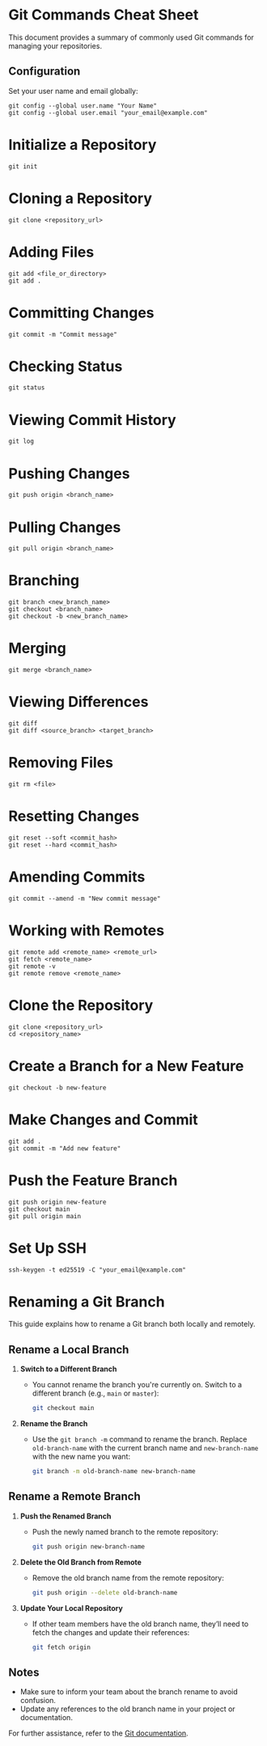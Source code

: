 # Git Commands Cheat Sheet

This document provides a summary of commonly used Git commands for managing your repositories.

## Configuration

Set your user name and email globally:

```
git config --global user.name "Your Name"
git config --global user.email "your_email@example.com"
```

# Initialize a Repository

```
git init
```

# Cloning a Repository

```
git clone <repository_url>
```

# Adding Files

```
git add <file_or_directory>
git add .
```

# Committing Changes

```
git commit -m "Commit message"
```

# Checking Status

```
git status
```

# Viewing Commit History

```
git log
```

# Pushing Changes

```
git push origin <branch_name>
```

# Pulling Changes

```
git pull origin <branch_name>
```

# Branching

```
git branch <new_branch_name>
git checkout <branch_name>
git checkout -b <new_branch_name>
```

# Merging

```
git merge <branch_name>
```

# Viewing Differences

```
git diff
git diff <source_branch> <target_branch>
```

# Removing Files

```
git rm <file>
```

# Resetting Changes

```
git reset --soft <commit_hash>
git reset --hard <commit_hash>
```

# Amending Commits

```
git commit --amend -m "New commit message"
```

# Working with Remotes

```
git remote add <remote_name> <remote_url>
git fetch <remote_name>
git remote -v
git remote remove <remote_name>
```

# Clone the Repository

```
git clone <repository_url>
cd <repository_name>
```

# Create a Branch for a New Feature

```
git checkout -b new-feature
```

# Make Changes and Commit

```
git add .
git commit -m "Add new feature"
```

# Push the Feature Branch

```
git push origin new-feature
git checkout main
git pull origin main
```

# Set Up SSH

```
ssh-keygen -t ed25519 -C "your_email@example.com"

```

# Renaming a Git Branch

This guide explains how to rename a Git branch both locally and remotely.

## Rename a Local Branch

1. **Switch to a Different Branch**

   - You cannot rename the branch you're currently on. Switch to a different branch (e.g., `main` or `master`):
     ```bash
     git checkout main
     ```

2. **Rename the Branch**
   - Use the `git branch -m` command to rename the branch. Replace `old-branch-name` with the current branch name and `new-branch-name` with the new name you want:
     ```bash
     git branch -m old-branch-name new-branch-name
     ```

## Rename a Remote Branch

1. **Push the Renamed Branch**

   - Push the newly named branch to the remote repository:
     ```bash
     git push origin new-branch-name
     ```

2. **Delete the Old Branch from Remote**

   - Remove the old branch name from the remote repository:
     ```bash
     git push origin --delete old-branch-name
     ```

3. **Update Your Local Repository**
   - If other team members have the old branch name, they’ll need to fetch the changes and update their references:
     ```bash
     git fetch origin
     ```

## Notes

- Make sure to inform your team about the branch rename to avoid confusion.
- Update any references to the old branch name in your project or documentation.

For further assistance, refer to the [Git documentation](https://git-scm.com/doc).
